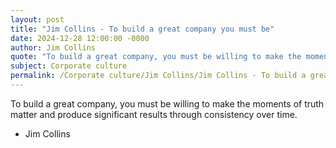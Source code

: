 ```yaml
---
layout: post
title: "Jim Collins - To build a great company you must be"
date: 2024-12-28 12:00:00 -0000
author: Jim Collins
quote: "To build a great company, you must be willing to make the moments of truth matter and produce significant results through consistency over time."
subject: Corporate culture
permalink: /Corporate culture/Jim Collins/Jim Collins - To build a great company you must be
---
```


To build a great company, you must be willing to make the moments of truth matter and produce significant results through consistency over time.

- Jim Collins
